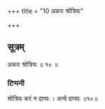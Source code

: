+++
title = "10 अकरः श्रोत्रियः"

+++
## सूत्रम्
अकरः श्रोत्रियः ॥ १० ॥  
### टिप्पनी
श्रोत्रियः करं न दाप्यः । अन्ये दाप्याः ॥१०॥  
